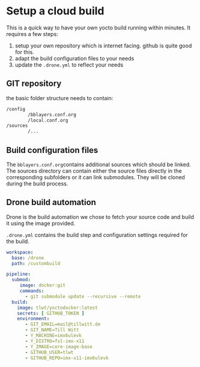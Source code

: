 # Setup a cloud build

This is a quick way to have your own yocto build running within minutes. It requires a few steps:

1. setup your own repository which is internet facing. github is quite good for this.
2. adapt the build configuration files to your needs
3. update the `.drone.yml` to reflect your needs


## GIT repository
the basic folder structure needs to contain:

```bash
/config
        /bblayers.conf.org
        /local.conf.org
/sources
        /...      
```

## Build configuration files
The `bblayers.conf.org`contains additional sources which should be linked. The sources directory can contain either the source files directly in the corresponding subfolders or it can link submodules. They will be cloned during the build process.

## Drone build automation

Drone is the build automation we chose to fetch your source code and build it using the image provided.

`.drone.yml` contains the build step and configuration settings required for the build.

```yml
workspace:
  base: /drone
  path: /custombuild

pipeline:
  submod:
     image: docker:git
     commands:
       - git submodule update --recursive --remote
  build:
    image: tlwt/yoctodocker:latest
    secrets: [ GITHUB_TOKEN ]
    environment:
       - GIT_EMAIL=mail@tillwitt.de
       - GIT_NAME=Till Witt
       - Y_MACHINE=imx6ulevk
       - Y_DISTRO=fsl-imx-x11
       - Y_IMAGE=core-image-base
       - GITHUB_USER=tlwt
       - GITHUB_REPO=imx-x11-imx6ulevk
```
